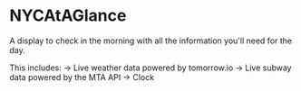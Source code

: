 # NYCAtAGlance
A display to check in the morning with all the information you'll need for the day.

This includes:
-> Live weather data powered by tomorrow.io
-> Live subway data powered by the MTA API
-> Clock
